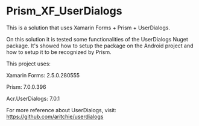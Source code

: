 # Prism_XF_UserDialogs
This is a solution that uses Xamarin Forms + Prism + UserDialogs.

On this solution it is tested some functionalities of the UserDialogs Nuget package. It's showed how to setup the package on the Android project and how to setup it to be recognized by Prism.

This project uses:

Xamarin Forms: 2.5.0.280555

Prism: 7.0.0.396

Acr.UserDialogs: 7.0.1

For more reference about UserDialogs, visit: https://github.com/aritchie/userdialogs
